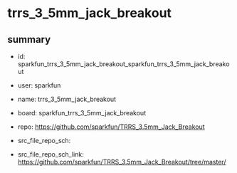 # trrs_3_5mm_jack_breakout
 
## summary 
* id: sparkfun_trrs_3_5mm_jack_breakout_sparkfun_trrs_3_5mm_jack_breakout
* user: sparkfun
* name: trrs_3_5mm_jack_breakout
* board: sparkfun_trrs_3_5mm_jack_breakout
* repo: https://github.com/sparkfun/TRRS_3.5mm_Jack_Breakout



* src_file_repo_sch: 
* src_file_repo_sch_link: https://github.com/sparkfun/TRRS_3.5mm_Jack_Breakout/tree/master/







